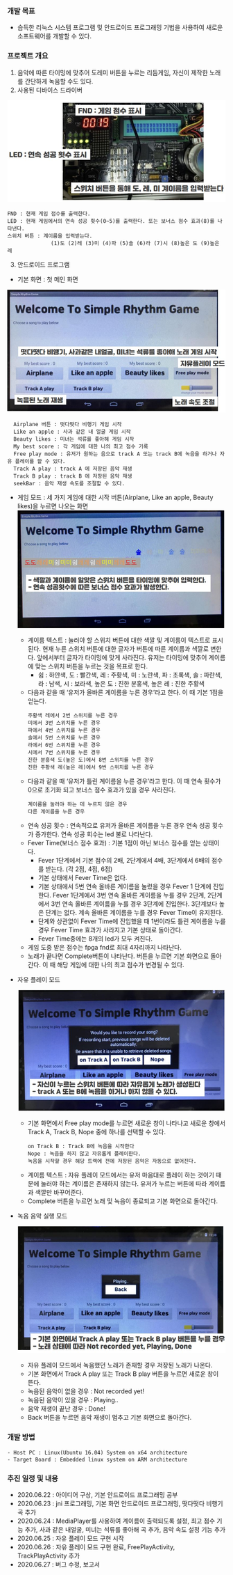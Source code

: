 ### 개발 목표
  - 습득한 리눅스 시스템 프로그램 및 안드로이드 프로그래밍 기법을 사용하여 새로운 소프트웨어를 개발할 수 있다.
  
### 프로젝트 개요
  1) 음악에 따른 타이밍에 맞추어 도레미 버튼을 누르는 리듬게임, 자신이 제작한 노래를 간단하게 녹음할 수도 있다.
  2) 사용된 디바이스 드라이버
  
  ![deviceDriver](./pics/deviceDriver.JPG)
  
    FND : 현재 게임 점수를 출력한다.
    LED : 현재 게임에서의 연속 성공 횟수(0~5)를 출력한다. 또는 보너스 점수 효과(8)를 나타낸다.
    스위치 버튼 : 계이름을 입력받는다.
                  (1)도 (2)레 (3)미 (4)파 (5)솔 (6)라 (7)시 (8)높은 도 (9)높은 레
  3) 안드로이드 프로그램
  - 기본 화면 : 첫 메인 화면
  
  ![deviceDriver](./pics/mainScreen.JPG)
      
      Airplane 버튼 : 떳다떳다 비행기 게임 시작
      Like an apple : 사과 같은 내 얼굴 게임 시작
      Beauty likes : 미녀는 석류를 좋아해 게임 시작
      My best score : 각 게임에 대한 나의 최고 점수 기록
      Free play mode : 유저가 원하는 음으로 track A 또는 track B에 녹음을 하거나 자유 플레이를 할 수 있다.
      Track A play : track A 에 저장된 음악 재생
      Track B play : track B 에 저장된 음악 재생
      seekBar : 음악 재생 속도를 조절할 수 있다.
  - 게임 모드 : 세 가지 게임에 대한 시작 버튼(Airplane, Like an apple, Beauty likes)을 누르면 나오는 화면
  ![deviceDriver](./pics/gameMode.JPG)
    - 계이름 텍스트 : 눌러야 할 스위치 버튼에 대한 색깔 및 계이름이 텍스트로 표시된다. 현재 누른 스위치 버튼에 대한 글자가 버튼에 따른 계이름과 색깔로 변한다. 앞에서부터 글자가 타이밍에 맞게 사라진다. 유저는 타이밍에 맞추어 계이름에 맞는 스위치 버튼을 누르는 것을 목표로 한다.
      - 쉼 : 하얀색, 도 : 빨간색, 레 : 주황색, 미 : 노란색, 파 : 초록색, 솔 : 파란색, 라 : 남색, 시 : 보라색, 높은 도 : 진한 분홍색, 높은 레 : 진한 주황색
    - 다음과 같을 때 ‘유저가 올바른 계이름을 누른 경우’라고 한다. 이 때 기본 1점을 얻는다.
        ```빨간색 도에서 1번 스위치를 누른 경우
        주황색 레에서 2번 스위치를 누른 경우
        미에서 3번 스위치를 누른 경우
        파에서 4번 스위치를 누른 경우
        솔에서 5번 스위치를 누른 경우
        라에서 6번 스위치를 누른 경우
        시에서 7번 스위치를 누른 경우
        진한 분홍색 도(높은 도)에서 8번 스위치를 누른 경우
        진한 주황색 레(높은 레)에서 9번 스위치를 누른 경우
    - 다음과 같을 때 ‘유저가 틀린 계이름을 누른 경우’라고 한다. 이 때 연속 횟수가 0으로 초기화 되고 보너스 점수 효과가 있을 경우 사라진다.
        ```쉼인데 스위치 버튼을 누른 경우
        계이름을 눌러야 하는 데 누르지 않은 경우
        다른 계이름을 누른 경우
    - 연속 성공 횟수 : 연속적으로 유저가 올바른 계이름을 누른 경우 연속 성공 횟수가 증가한다. 연속 성공 회수는 led 불로 나타난다.
    - Fever Time(보너스 점수 효과) : 기본 1점이 아닌 보너스 점수를 얻는 상태이다.
      - Fever 1단계에서 기본 점수의 2배, 2단계에서 4배, 3단계에서 6배의 점수를 받는다. (각 2점, 4점, 6점)
      - 기본 상태에서 Fever Time은 없다.
      - 기본 상태에서 5번 연속 올바른 계이름을 눌렀을 경우 Fever 1 단계에 진입한다. Fever 1단계에서 3번 연속 올바른 계이름을 누를 경우 2단계, 2단계에서 3번 연속 올바른 계이름을 누를 경우 3단계에 진입한다. 3단계보다 높은 단계는 없다. 계속 올바른 계이름을 누를 경우 Fever Time이 유지된다.
      - 단계와 상관없이 Fever Time에 진입했을 때 1번이라도 틀린 계이름을 누를 경우 Fever Time 효과가 사라지고 기본 상태로 돌아간다.
      - Fever Time중에는 8개의 led가 모두 켜진다.
    - 게임 도중 받은 점수는 fpga fnd로 최대 4자리까지 나타난다.
    - 노래가 끝나면 Complete버튼이 나타난다. 버튼을 누르면 기본 화면으로 돌아간다. 이 때 해당 게임에 대한 나의 최고 점수가 변경될 수 있다.
  - 자유 플레이 모드
    
    ![deviceDriver](./pics/freePlayMode.JPG)
    
    - 기본 화면에서 Free play mode를 누르면 새로운 창이 나타나고 새로운 창에서 Track A, Track B, Nope 중에 하나를 선택할 수 있다.
        ```on Track A : Track A에 녹음을 시작한다
        on Track B : Track B에 녹음을 시작한다
        Nope : 녹음을 하지 않고 자유롭게 플레이한다.
        녹음을 시작할 경우 해당 트랙에 전에 저장된 음악은 자동으로 없어진다.
    - 계이름 텍스트 : 자유 플레이 모드에서는 유저 마음대로 플레이 하는 것이기 때문에 눌러야 하는 계이름은 존재하지 않는다. 유저가 누르는 버튼에 따라 계이름과 색깔만 바꾸어준다.
    - Complete 버튼을 누르면 노래 및 녹음이 종료되고 기본 화면으로 돌아간다.
  - 녹음 음악 실행 모드
    
    ![deviceDriver](./pics/trackPlay.JPG)
    
    - 자유 플레이 모드에서 녹음했던 노래가 존재할 경우 저장된 노래가 나온다.
    - 기본 화면에서 Track A play 또는 Track B play 버튼을 누르면 새로운 창이 뜬다.
    - 녹음된 음악이 없을 경우 : Not recorded yet!
    - 녹음된 음악이 있을 경우 : Playing..
    - 음악 재생이 끝난 경우 : Done!
    - Back 버튼을 누르면 음악 재생이 멈추고 기본 화면으로 돌아간다.
    
### 개발 방법
    - Host PC : Linux(Ubuntu 16.04) System on x64 architecture
    - Target Board : Embedded linux system on ARM architecture
    
### 추진 일정 및 내용
  - 2020.06.22 : 아이디어 구상, 기본 안드로이드 프로그래밍 공부
  - 2020.06.23 : jni 프로그래밍, 기본 화면 안드로이드 프로그래밍, 떳다떳다 비행기 곡 추가
  - 2020.06.24 : MediaPlayer를 사용하여 계이름이 출력되도록 설정, 최고 점수 기능 추가, 사과 같은 내얼굴, 미녀는 석류를 좋아해 곡 추가, 음악 속도 설정 기능 추가
  - 2020.06.25 : 자유 플레이 모드 구현 시작
  - 2020.06.26 : 자유 플레이 모드 구현 완료, FreePlayActivity, TrackPlayActivity 추가
  - 2020.06.27 : 버그 수정, 보고서 
    
    
    
